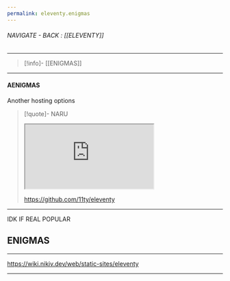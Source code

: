 ```yaml
---
permalink: eleventy.enigmas
---
```


###### NAVIGATE - BACK :  [[ELEVENTY]]
----
>[!info]- [[ENIGMAS]]
----
#### AENIGMAS





Another hosting options
>[!quote]- NARU
><iframe allowfullscreen allow="accelerometer; autoplay; clipboard-write; encrypted-media; gyroscope; picture-in-picture" src="https://github.com/11ty/eleventy" class="iframe-container iframe-generic"></iframe>
>
>https://github.com/11ty/eleventy

------

IDK IF REAL POPULAR


## ENIGMAS
----

https://wiki.nikiv.dev/web/static-sites/eleventy


-----
